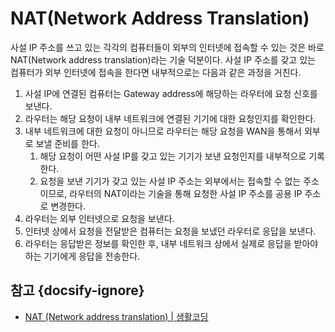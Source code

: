 # NAT(Network Address Translation)

사설 IP 주소를 쓰고 있는 각각의 컴퓨터들이 외부의 인터넷에 접속할 수 있는 것은 바로 NAT(Network address translation)라는 기술 덕분이다. 사설 IP 주소를 갖고 있는 컴퓨터가 외부 인터넷에 접속을 한다면 내부적으로는 다음과 같은 과정을 거친다.

1. 사설 IP에 연결된 컴퓨터는 Gateway address에 해당하는 라우터에 요청 신호를 보낸다.
2. 라우터는 해당 요청이 내부 네트워크에 연결된 기기에 대한 요청인지를 확인한다.
3. 내부 네트워크에 대한 요청이 아니므로 라우터는 해당 요청을 WAN을 통해서 외부로 보낼 준비를 한다.
   1. 해당 요청이 어떤 사설 IP를 갖고 있는 기기가 보낸 요청인지를 내부적으로 기록한다.
   2. 요청을 보낸 기기가 갖고 있는 사설 IP 주소는 외부에서는 접속할 수 없는 주소이므로, 라우터의 NAT이라는 기술을 통해 요청한 사설 IP 주소를 공용 IP 주소로 변경한다.
4. 라우터는 외부 인터넷으로 요청을 보낸다.
5. 인터넷 상에서 요청을 전달받은 컴퓨터는 요청을 보냈던 라우터로 응답을 보낸다.
6. 라우터는 응답받은 정보를 확인한 후, 내부 네트워크 상에서 실제로 응답을 받아야 하는 기기에게 응답을 전송한다.

## 참고 {docsify-ignore}

* [NAT (Network address translation) | 생활코딩](https://opentutorials.org/course/3265/20035)
